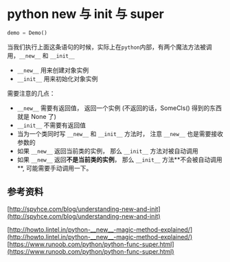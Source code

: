 # python new 与 init 与 super

```python
demo = Demo()
```

当我们执行上面这条语句的时候，实际上在`python`内部，有两个魔法方法被调用，`__new__` 和 `__init__` 

* `__new__` 用来创建对象实例
* `__init__` 用来初始化对象实例



需要注意的几点：

* `__new__` 需要有返回值， 返回一个实例 (不返回的话，SomeCls() 得到的东西就是 None 了)
* `__init__` 不需要有返回值
* 当为一个类同时写 `__new__` 和 `__init__` 方法时， 注意 `__new__` 也是需要接收参数的
* 如果 `__new__` 返回当前类的实例， 那么 `__init__` 方法对被自动调用
* 如果 `__new__` 返回**不是当前类的实例**， 那么 `__init__` 方法**不会被自动调用 **, 可能需要手动调用一下。





## 参考资料

[http://spyhce.com/blog/understanding-new-and-init](http://spyhce.com/blog/understanding-new-and-init)

[http://howto.lintel.in/python-__new__-magic-method-explained/](http://howto.lintel.in/python-__new__-magic-method-explained/)
[https://www.runoob.com/python/python-func-super.html](https://www.runoob.com/python/python-func-super.html)
